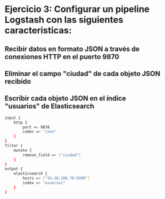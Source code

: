 # Ejercicio 3: Configurar un pipeline Logstash con las siguientes caracteristicas: 


##  Recibir datos en formato JSON a través de conexiones HTTP en el puerto 9870
##  Eliminar el campo "ciudad" de cada objeto JSON recibido
##  Escribir cada objeto JSON en el índice "usuarios" de Elasticsearch

```bash
input {
    http {
        port => 9870
        codec => "json"
    }
}
filter {
    mutate {
        remove_field => ["ciudad"]
    }
}
output {
    elasticsearch {
        hosts => ["34.38.180.70:9200"]
        index => "usuarios"
    }
}

```

